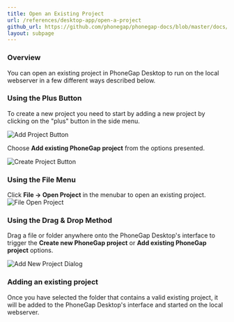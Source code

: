 ```yaml
---
title: Open an Existing Project
url: /references/desktop-app/open-a-project
github_url: https://github.com/phonegap/phonegap-docs/blob/master/docs/references/open-a-project.html.md
layout: subpage
---
```


### Overview
You can open an existing project in PhoneGap Desktop to run on the local webserver in a few different ways described below.  

### Using the Plus Button

To create a new project you need to start by adding a new project by clicking on the "plus" button in the side menu.

   ![Add Project Button](../../../images/docs-plus-button.png)

Choose **Add existing PhoneGap project** from the options presented.

  ![Create Project Button](../../../images/docs-add-new.png)


### Using the File Menu
Click **File -> Open Project** in the menubar to open an existing project. 
  ![File Open Project](../../../images/docs-file-menu.png)


### Using the Drag & Drop Method

Drag a file or folder anywhere onto the PhoneGap Desktop's interface to trigger the **Create new PhoneGap project** or 
**Add existing PhoneGap project** options. 

  ![Add New Project Dialog](../../../images/docs-open-existing.png)

### Adding an existing project

Once you have selected the folder that contains a valid existing project, it will be added to the PhoneGap Desktop's interface and started on the local webserver.